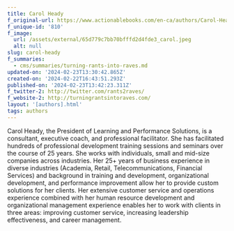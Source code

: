 ```yaml
---
title: Carol Heady
f_original-url: https://www.actionablebooks.com/en-ca/authors/Carol-Heady/
f_unique-id: '810'
f_image:
  url: /assets/external/65d779c7bb70bfffd2d4fde3_carol.jpeg
  alt: null
slug: carol-heady
f_summaries:
  - cms/summaries/turning-rants-into-raves.md
updated-on: '2024-02-23T13:30:42.865Z'
created-on: '2024-02-22T16:43:51.293Z'
published-on: '2024-02-23T13:42:23.311Z'
f_twitter-2: http://twitter.com/rants2raves/
f_website-2: http://turningrantsintoraves.com/
layout: '[authors].html'
tags: authors
---
```


Carol Heady, the President of Learning and Performance Solutions, is a consultant, executive coach, and professional facilitator. She has facilitated hundreds of professional development training sessions and seminars over the course of 25 years. She works with individuals, small and mid-size companies across industries. Her 25+ years of business experience in diverse industries (Academia, Retail, Telecommunications, Financial Services) and background in training and development, organizational development, and performance improvement allow her to provide custom solutions for her clients. Her extensive customer service and operations experience combined with her human resource development and organizational management experience enables her to work with clients in three areas: improving customer service, increasing leadership effectiveness, and career management.
